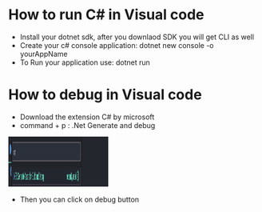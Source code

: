 # How to run C# in Visual code
- Install your dotnet sdk, after you downlaod SDK you will get CLI as well
- Create your c# console application: dotnet new console -o yourAppName
- To Run your application use: dotnet run

# How to debug in Visual code
- Download the extension C# by microsoft
- command + p : .Net Generate and debug
<img src="image.png" alt="Alt text" width="200" height="100"/>

- Then you can click on debug button